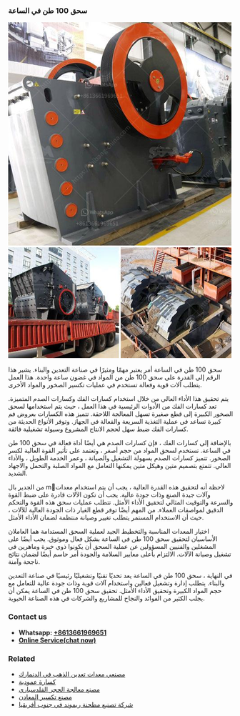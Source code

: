 <h3>سحق 100 طن في الساعة</h3><img src='1701850940.jpg' alt=''><p>سحق 100 طن في الساعة أمر يعتبر مهمًا ومثيرًا في صناعة التعدين والبناء. يشير هذا الرقم إلى القدرة على سحق 100 طن من المواد في غضون ساعة واحدة. هذا العمل يتطلب آلات قوية وفعالة تستخدم في عمليات تكسير الصخور والمواد الأخرى.</p><p>يتم تحقيق هذا الأداء العالي من خلال استخدام كسارات الفك وكسارات الصدم المتميزة. تعد كسارات الفك من الأدوات الرئيسية في هذا العمل ، حيث يتم استخدامها لسحق الصخور الكبيرة إلى قطع صغيرة تسهل المعالجة اللاحقة. تتميز هذه الكسارات بعروض فم كبيرة تساعد في عملية التغذية السريعة والفعالة في الجهاز. وتوفر الأنواع الحديثة من كسارات الفك ضبط سهل لحجم الانتاج المشروع وسيولة تشغيلية فائقة.</p><p>بالإضافة إلى كسارات الفك ، فإن كسارات الصدم هي أيضًا أداة فعالة في سحق 100 طن في الساعة. تستخدم لسحق المواد من حجم أصغر ، وتعتمد على تأثير القوة العالية لكسر الصخور. تتميز كسارات الصدم بسهولة التشغيل والصيانة ، وعمر الخدمة الطويل ، والأداء العالي. تتمتع بتصميم متين وهيكل متين يمكنها التعامل مع المواد الصلبة والتحمل والاجهاد الشديد.</p><p>من الجدير بال mُلاحظة أنه لتحقيق هذه القدرة العالية ، يجب أن يتم استخدام معدات وآلات جيدة الصنع وذات جودة عالية. يجب أن تكون الآلات قادرة على ضبط القوة والسرعة والتوقيت المثالي لتحقيق الأداء الأمثل. تتطلب عمليات سحق هذه القوة والتحكم الدقيق لمواصفات العملاء. من المهم أيضًا توفر قطع الغيار ذات الجودة العالية للآلات ، حيث أن الاستخدام المستمر يتطلب تغيير وصيانة منتظمة لضمان الأداء الأمثل.</p><p>اختيار المعدات المناسبة والتخطيط الجيد لعملية السحق المستدامة هما العاملان الأساسيان لتحقيق سحق 100 طن في الساعة بشكل فعال وموثوق. يجب أيضًا على المشغلين والفنيين المسؤولين عن عملية السحق أن يكونوا ذوي خبرة وماهرين في تشغيل وصيانة الآلات. الالتزام بأعلى معايير السلامة والجودة أمر حاسم أيضًا لضمان نتائج ناجحة وآمنة.</p><p>في النهاية ، سحق 100 طن في الساعة يعد تحديًا تقنيًا وتشغيليًا رئيسيًا في صناعة التعدين والبناء. يتطلب إدارة وتشغيل فعالين واستخدام آلات قوية وذات جودة عالية للتعامل مع حجم المواد الكبيرة وتحقيق الأداء الأمثل. تحقيق سحق 100 طن في الساعة يمكن أن يجلب الكثير من الفوائد والنجاح للمشاريع والشركات في هذه الصناعة الحيوية.</p><h3>Contact us</h3><ul><li><strong>Whatsapp:&nbsp;<a href="https://wa.me/8613661969651">+8613661969651</a></strong></li><li><a href="https://swt.shibang-china.com/?git&amp;zhl&amp;سحق 100 طن في الساعة"><strong>Online Service(chat now)</strong></a></li></ul><h3>Related</h3><ul><li><a href='مصنعي معدات تعدين الذهب في الدنمارك.md'>مصنعي معدات تعدين الذهب في الدنمارك</a></li><li><a href='كسارة عمودية.md'>كسارة عمودية</a></li><li><a href='مصنع معالجة الحجر الفلدسباري.md'>مصنع معالجة الحجر الفلدسباري</a></li><li><a href='مصنع تكسير المعادن.md'>مصنع تكسير المعادن</a></li><li><a href='شركة تصنيع مطحنة ريموند في جنوب أفريقيا.md'>شركة تصنيع مطحنة ريموند في جنوب أفريقيا</a></li></ul>